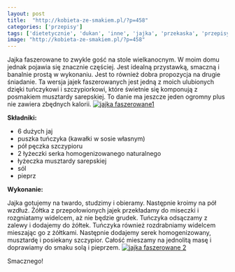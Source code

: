 ```yaml
---
layout: post
title:  "http://kobieta-ze-smakiem.pl/?p=458"
categories: ['przepisy']
tags: ['dietetycznie', 'dukan', 'inne', 'jajka', 'przekaska', 'przepisy', 'przystawka', 'tunczyk']
image: "http://kobieta-ze-smakiem.pl/?p=458"
---
```

Jajka faszerowane to zwykle gość na stole wielkanocnym. W moim domu jednak pojawia się znacznie częściej. Jest idealną przystawką, smaczną i banalnie prostą w wykonaniu. Jest to również dobra propozycja na drugie śniadanie. Ta wersja jajek faszerowanych jest jedną z moich ulubionych dzięki tuńczykowi i szczypiorkowi, które świetnie się komponują z posmakiem musztardy sarepskiej. To danie ma jeszcze jeden ogromny plus nie zawiera zbędnych kalorii.
[![jajka faszerowane1](http://kobieta-ze-smakiem.pl/wp-content/uploads/2015/02/jajka-faszerowane1-300x222.jpg)](http://kobieta-ze-smakiem.pl/wp-content/uploads/2015/02/jajka-faszerowane1.jpg)



**Składniki:**


* 6 dużych jaj
* puszka tuńczyka (kawałki w sosie własnym)
* pół pęczka szczypioru
* 2 łyżeczki serka homogenizowanego naturalnego
* łyżeczka musztardy sarepskiej
* sól
* pieprz


**Wykonanie:**

Jajka gotujemy na twardo, studzimy i obieramy. Następnie kroimy na pół wzdłuż. Żółtka z przepołowionych jajek przekładamy do miseczki i rozgniatamy widelcem, aż nie będzie grudek. Tuńczyka odsączamy z zalewy i dodajemy do żółtek. Tuńczyka również rozdrabniamy widelcem mieszając go z żółtkami. Następnie dodajemy serek homogenizowany, musztardę i posiekany szczypior. Całość mieszamy na jednolitą masę i doprawiamy do smaku solą i pieprzem.
[![jajka faszerowane 2](http://kobieta-ze-smakiem.pl/wp-content/uploads/2015/02/jajka-faszerowane-2-300x222.jpg)](http://kobieta-ze-smakiem.pl/wp-content/uploads/2015/02/jajka-faszerowane-2.jpg)


Smacznego!


 

 
    